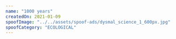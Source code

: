 ```yaml
---
name: "1000 years"
createdOn: 2021-01-09
spoofImage: "../../assets/spoof-ads/dysmal_science_1_600px.jpg"
spoofCategory: "ECOLOGICAL"
---
```


